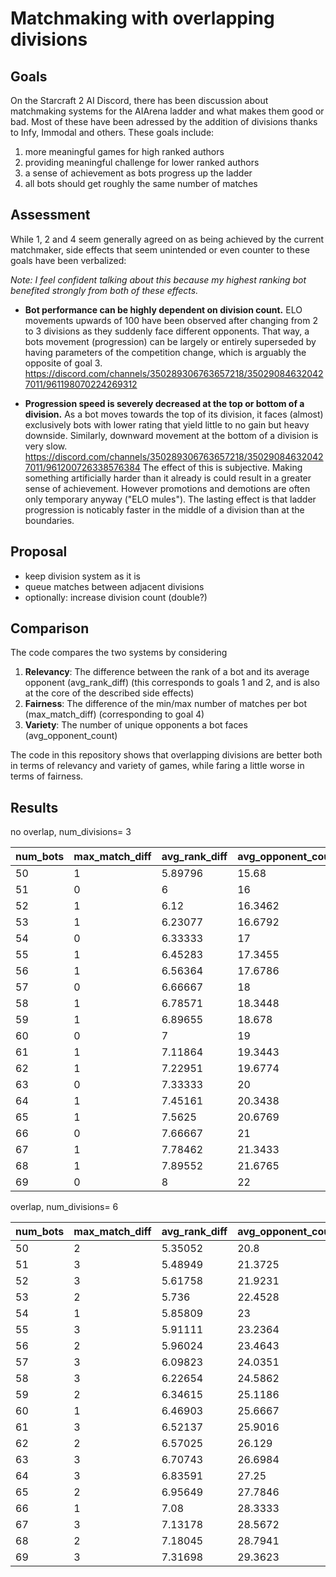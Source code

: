 # Matchmaking with overlapping divisions

## Goals

On the Starcraft 2 AI Discord, there has been discussion about matchmaking systems for the AIArena ladder and what makes them good or bad. Most of these have been adressed by the addition of divisions thanks to Infy, Immodal and others. These goals include:

1. more meaningful games for high ranked authors
2. providing meaningful challenge for lower ranked authors
3. a sense of achievement as bots progress up the ladder
4. all bots should get roughly the same number of matches

## Assessment

While 1, 2 and 4 seem generally agreed on as being achieved by the current matchmaker, side effects that seem unintended or even counter to these goals have been verbalized:

*Note: I feel confident talking about this because my highest ranking bot benefited strongly from both of these effects.*

- **Bot performance can be highly dependent on division count.**
ELO movements upwards of 100 have been observed after changing from 2 to 3 divisions as they suddenly face different opponents. That way, a bots movement (progression) can be largely or entirely superseded by having parameters of the competition change, which is arguably the opposite of goal 3. https://discord.com/channels/350289306763657218/350290846320427011/961198070224269312

- **Progression speed is severely decreased at the top or bottom of a division.**
As a bot moves towards the top of its division, it faces (almost) exclusively bots with lower rating that yield little to no gain but heavy downside. Similarly, downward movement at the bottom of a division is very slow.
https://discord.com/channels/350289306763657218/350290846320427011/961200726338576384
The effect of this is subjective. Making something artificially harder than it already is could result in a greater sense of achievement. However promotions and demotions are often only temporary anyway ("ELO mules"). The lasting effect is that ladder progression is noticably faster in the middle of a division than at the boundaries.

## Proposal

- keep division system as it is
- queue matches between adjacent divisions
- optionally: increase division count (double?)

## Comparison

The code compares the two systems by considering

1. **Relevancy**: The difference between the rank of a bot and its average opponent (avg_rank_diff)
(this corresponds to goals 1 and 2, and is also at the core of the described side effects)
2. **Fairness**: The difference of the min/max number of matches per bot (max_match_diff)
(corresponding to goal 4)
3.  **Variety**: The number of unique opponents a bot faces (avg_opponent_count)

The code in this repository shows that overlapping divisions are better both in terms of relevancy and variety of games, while faring a little worse in terms of fairness.

## Results

no overlap, num_divisions= 3

|   num_bots |   max_match_diff |   avg_rank_diff |   avg_opponent_count |
|------------|------------------|-----------------|----------------------|
|         50 |                1 |         5.89796 |              15.68   |
|         51 |                0 |         6       |              16      |
|         52 |                1 |         6.12    |              16.3462 |
|         53 |                1 |         6.23077 |              16.6792 |
|         54 |                0 |         6.33333 |              17      |
|         55 |                1 |         6.45283 |              17.3455 |
|         56 |                1 |         6.56364 |              17.6786 |
|         57 |                0 |         6.66667 |              18      |
|         58 |                1 |         6.78571 |              18.3448 |
|         59 |                1 |         6.89655 |              18.678  |
|         60 |                0 |         7       |              19      |
|         61 |                1 |         7.11864 |              19.3443 |
|         62 |                1 |         7.22951 |              19.6774 |
|         63 |                0 |         7.33333 |              20      |
|         64 |                1 |         7.45161 |              20.3438 |
|         65 |                1 |         7.5625  |              20.6769 |
|         66 |                0 |         7.66667 |              21      |
|         67 |                1 |         7.78462 |              21.3433 |
|         68 |                1 |         7.89552 |              21.6765 |
|         69 |                0 |         8       |              22      |

overlap, num_divisions= 6

|   num_bots |   max_match_diff |   avg_rank_diff |   avg_opponent_count |
|------------|------------------|-----------------|----------------------|
|         50 |                2 |         5.35052 |              20.8    |
|         51 |                3 |         5.48949 |              21.3725 |
|         52 |                3 |         5.61758 |              21.9231 |
|         53 |                2 |         5.736   |              22.4528 |
|         54 |                1 |         5.85809 |              23      |
|         55 |                3 |         5.91111 |              23.2364 |
|         56 |                2 |         5.96024 |              23.4643 |
|         57 |                3 |         6.09823 |              24.0351 |
|         58 |                3 |         6.22654 |              24.5862 |
|         59 |                2 |         6.34615 |              25.1186 |
|         60 |                1 |         6.46903 |              25.6667 |
|         61 |                3 |         6.52137 |              25.9016 |
|         62 |                2 |         6.57025 |              26.129  |
|         63 |                3 |         6.70743 |              26.6984 |
|         64 |                3 |         6.83591 |              27.25   |
|         65 |                2 |         6.95649 |              27.7846 |
|         66 |                1 |         7.08    |              28.3333 |
|         67 |                3 |         7.13178 |              28.5672 |
|         68 |                2 |         7.18045 |              28.7941 |
|         69 |                3 |         7.31698 |              29.3623 |
